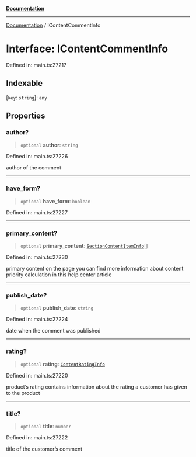 [**Documentation**](../README.md)

***

[Documentation](../README.md) / IContentCommentInfo

# Interface: IContentCommentInfo

Defined in: main.ts:27217

## Indexable

\[`key`: `string`\]: `any`

## Properties

### author?

> `optional` **author**: `string`

Defined in: main.ts:27226

author of the comment

***

### have\_form?

> `optional` **have\_form**: `boolean`

Defined in: main.ts:27227

***

### primary\_content?

> `optional` **primary\_content**: [`SectionContentItemInfo`](../classes/SectionContentItemInfo.md)[]

Defined in: main.ts:27230

primary content on the page
you can find more information about content priority calculation in this help center article

***

### publish\_date?

> `optional` **publish\_date**: `string`

Defined in: main.ts:27224

date when the comment was published

***

### rating?

> `optional` **rating**: [`ContentRatingInfo`](../classes/ContentRatingInfo.md)

Defined in: main.ts:27220

product’s rating
contains information about the rating a customer has given to the product

***

### title?

> `optional` **title**: `number`

Defined in: main.ts:27222

title of the customer’s comment
